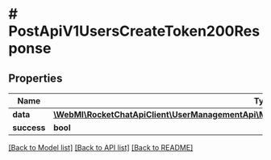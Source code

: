 # # PostApiV1UsersCreateToken200Response

## Properties

Name | Type | Description | Notes
------------ | ------------- | ------------- | -------------
**data** | [**\WebMI\RocketChatApiClient\UserManagementApi\Model\PostApiV1UsersCreateToken200ResponseData**](PostApiV1UsersCreateToken200ResponseData.md) |  | [optional]
**success** | **bool** |  | [optional]

[[Back to Model list]](../../README.md#models) [[Back to API list]](../../README.md#endpoints) [[Back to README]](../../README.md)
